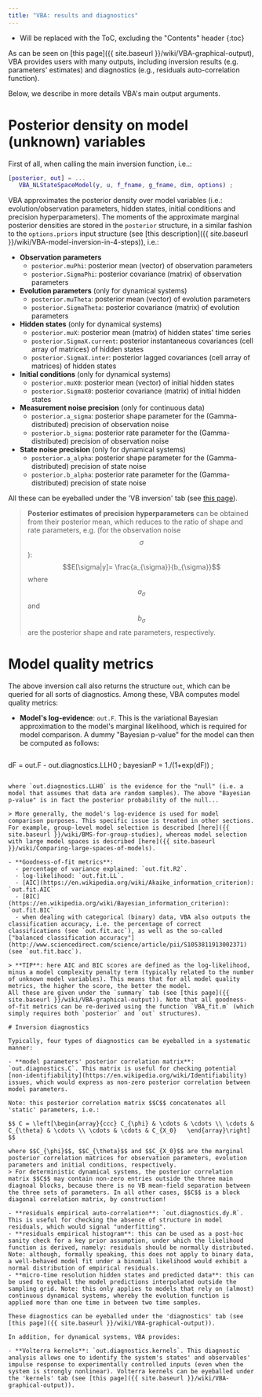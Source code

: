 ```yaml
---
title: "VBA: results and diagnostics"
---
```

* Will be replaced with the ToC, excluding the "Contents" header
{:toc}

As can be seen on [this page]({{ site.baseurl }}/wiki/VBA-graphical-output), VBA provides users with many outputs, including inversion results (e.g. parameters' estimates) and diagnostics (e.g., residuals auto-correlation function).

Below, we describe in more details VBA's main output arguments.

# Posterior density on model (unknown) variables

First of all, when calling the main inversion function, i.e..:

```matlab
[posterior, out] = ...
   VBA_NLStateSpaceModel(y, u, f_fname, g_fname, dim, options) ;
```

VBA approximates the posterior density over model variables (i.e.: evolution/observation parameters, hidden states, initial conditions and precision hyperparameters). The moments of the approximate marginal posterior densities are stored in the `posterior` structure, in a similar fashion to the `options.priors` input structure (see [this description]({{ site.baseurl }}/wiki/VBA-model-inversion-in-4-steps)), i.e.:

- **Observation parameters**
  - `posterior.muPhi`: posterior mean (vector) of observation parameters
  - `posterior.SigmaPhi`: posterior covariance (matrix) of observation parameters
- **Evolution parameters** (only for dynamical systems)
  - `posterior.muTheta`: posterior mean (vector) of evolution parameters
  - `posterior.SigmaTheta`: posterior covariance (matrix) of evolution parameters
- **Hidden states** (only for dynamical systems)
  - `posterior.muX`: posterior mean (matrix) of hidden states' time series
  - `posterior.SigmaX.current`: posterior instantaneous covariances (cell array of matrices) of hidden states
  - `posterior.SigmaX.inter`: posterior lagged covariances (cell array of matrices) of hidden states
- **Initial conditions** (only for dynamical systems)
  - `posterior.muX0`: posterior mean (vector) of initial hidden states 
  - `posterior.SigmaX0`: posterior covariance (matrix) of initial hidden states 
- **Measurement noise precision** (only for continuous data)
  - `posterior.a_sigma`: posterior shape parameter for the (Gamma-distributed) precision of observation noise
  - `posterior.b_sigma`: posterior rate parameter for the (Gamma-distributed) precision of observation noise
- **State noise precision**  (only for dynamical systems)
  - `posterior.a_alpha`: posterior shape parameter for the (Gamma-distributed) precision of state noise
  - `posterior.b_alpha`: posterior rate parameter for the (Gamma-distributed) precision of state noise

All these can be eyeballed under the 'VB inversion' tab (see [this page](VBA-graphical-output.html)).


> **Posterior estimates of precision hyperparameters** can be obtained from their posterior mean, which reduces to the ratio of shape and rate parameters, e.g. (for the observation noise $$\sigma$$):
$$E[\sigma|y]= \frac{a_{\sigma}}{b_{\sigma}}$$
where $$a_{\sigma}$$ and $$b_{\sigma}$$ are the posterior shape and rate parameters, respectively.


# Model quality metrics

The above inversion call also returns the structure `out`, which can be queried for all sorts of diagnostics. Among these, VBA computes model quality metrics:

- **Model's log-evidence**: `out.F`. This is the variational Bayesian approximation to the model's marginal likelihood, which is required for model comparison. A dummy "Bayesian p-value" for the model can then be computed as follows:
   
  ```matlab
dF = out.F - out.diagnostics.LLH0 ;
bayesianP = 1./(1+exp(dF)) ;
```

where `out.diagnostics.LLH0` is the evidence for the "null" (i.e. a model that assumes that data are random samples). The above "Bayesian p-value" is in fact the posterior probability of the null...
  
> More generally, the model's log-evidence is used for model comparison purposes. This specific issue is treated in other sections. For example, group-level model selection is described [here]({{ site.baseurl }}/wiki/BMS-for-group-studies), whereas model selection with large model spaces is described [here]({{ site.baseurl }}/wiki/Comparing-large-spaces-of-models).
  
- **Goodness-of-fit metrics**:
  - percentage of variance explained: `out.fit.R2`.
  - log-likelihood: `out.fit.LL`.
  - [AIC](https://en.wikipedia.org/wiki/Akaike_information_criterion): `out.fit.AIC`
  - [BIC](https://en.wikipedia.org/wiki/Bayesian_information_criterion): `out.fit.BIC`
  - when dealing with categorical (binary) data, VBA also outputs the classification accuracy, i.e. the percentage of correct classifications (see `out.fit.acc`), as well as the so-called ["balanced classification accuracy"](http://www.sciencedirect.com/science/article/pii/S1053811913002371) (see `out.fit.bacc`). 

> **TIP**: here AIC and BIC scores are defined as the log-likelihood, minus a model complexity penalty term (typically related to the number of unknown model variables). This means that for all model quality metrics, the higher the score, the better the model.
All these are given under the `summary` tab (see [this page]({{ site.baseurl }}/wiki/VBA-graphical-output)). Note that all goodness-of-fit metrics can be re-derived using the function `VBA_fit.m` (which simply requires both `posterior` and `out` structures).

# Inversion diagnostics

Typically, four types of diagnostics can be eyeballed in a systematic manner:

- **model parameters' posterior correlation matrix**: `out.diagnostics.C`. This matrix is useful for checking potential [non-identifiability](https://en.wikipedia.org/wiki/Identifiability) issues, which would express as non-zero posterior correlation between model parameters.

Note: this posterior correlation matrix $$C$$ concatenates all 'static' parameters, i.e.:

$$ C = \left[\begin{array}{ccc} C_{\phi} & \cdots & \cdots \\ \cdots & C_{\theta} & \cdots \\ \cdots & \cdots & C_{X_0}   \end{array}\right] $$

where $$C_{\phi}$$, $$C_{\theta}$$ and $$C_{X_0}$$ are the marginal posterior correlation matrices for observation parameters, evolution parameters and initial conditions, respectively.
> For deterministic dynamical systems, the posterior correlation matrix $$C$$ may contain non-zero entries outside the three main diagnoal blocks, because there is no VB mean-field separation between the three sets of parameters. In all other cases, $$C$$ is a block diagonal correlation matrix, by construction!

- **residuals empirical auto-correlation**: `out.diagnostics.dy.R`. This is useful for checking the absence of structure in model residuals, which would signal "underfitting".
- **residuals empirical histogram**: this can be used as a post-hoc sanity check for a key prior assumption, under which the likelihood function is derived, namely: residuals should be normally distributed. Note: although, formally speaking, this does not apply to binary data, a well-behaved model fit under a binomial likelihood would exhibit a normal distribution of empirical residuals.
- **micro-time resolution hidden states and predicted data**: this can be used to eyeball the model predictions interpolated outside the sampling grid. Note: this only applies to models that rely on (almost) continuous dynamical systems, whereby the evolution function is applied more than one time in between two time samples.

These diagnostics can be eyeballed under the 'diagnostics' tab (see [this page]({{ site.baseurl }}/wiki/VBA-graphical-output)).

In addition, for dynamical systems, VBA provides:

- **Volterra kernels**: `out.diagnostics.kernels`. This diagnostic analysis allows one to identify the system's states' and observables' impulse response to experimentally controlled inputs (even when the system is strongly nonlinear). Volterra kernels can be eyeballed under the 'kernels' tab (see [this page]({{ site.baseurl }}/wiki/VBA-graphical-output)).
